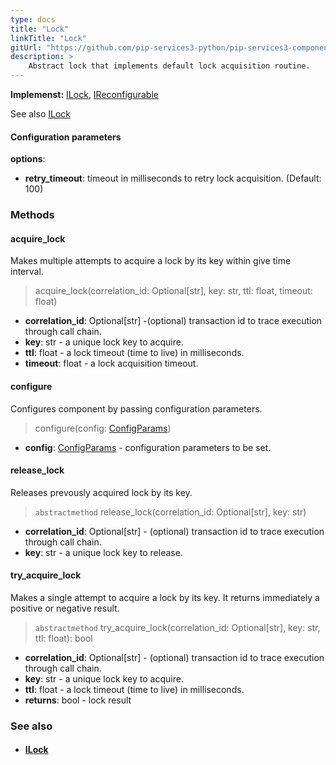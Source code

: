 ```yaml
---
type: docs
title: "Lock"
linkTitle: "Lock"
gitUrl: "https://github.com/pip-services3-python/pip-services3-components-python"
description: >
    Abstract lock that implements default lock acquisition routine.
---
```


**Implemenst:** [ILock](../ilock), [IReconfigurable](../../../commons/config/ireconfigurable)

See also [ILock](../ilock)

#### Configuration parameters
**options**:
- **retry_timeout**: timeout in milliseconds to retry lock acquisition. (Default: 100)


### Methods

#### acquire_lock
Makes multiple attempts to acquire a lock by its key within give time interval.

> acquire_lock(correlation_id: Optional[str], key: str, ttl: float, timeout: float)

- **correlation_id**: Optional[str] -(optional) transaction id to trace execution through call chain. 
- **key**: str - a unique lock key to acquire.
- **ttl**: float - a lock timeout (time to live) in milliseconds.
- **timeout**: float - a lock acquisition timeout.


#### configure
Configures component by passing configuration parameters.

> configure(config: [ConfigParams](../../../commons/config/config_params))

- **config**: [ConfigParams](../../../commons/config/config_params) - configuration parameters to be set.


#### release_lock
Releases prevously acquired lock by its key.

> `abstractmethod` release_lock(correlation_id: Optional[str], key: str)

- **correlation_id**: Optional[str] - (optional) transaction id to trace execution through call chain.
- **key**: str - a unique lock key to release.


#### try_acquire_lock
Makes a single attempt to acquire a lock by its key.
It returns immediately a positive or negative result.

> `abstractmethod` try_acquire_lock(correlation_id: Optional[str], key: str, ttl: float): bool

- **correlation_id**: Optional[str] - (optional) transaction id to trace execution through call chain.
- **key**: str - a unique lock key to acquire.
- **ttl**: float - a lock timeout (time to live) in milliseconds.
- **returns**: bool - lock result


### See also
- #### [ILock](../ilock)

